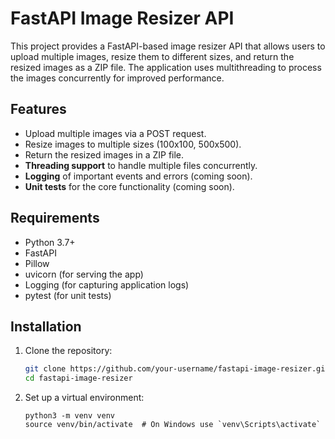 # FastAPI Image Resizer API

This project provides a FastAPI-based image resizer API that allows users to upload multiple images, resize them to different sizes, and return the resized images as a ZIP file. The application uses multithreading to process the images concurrently for improved performance.

## Features

- Upload multiple images via a POST request.
- Resize images to multiple sizes (100x100, 500x500).
- Return the resized images in a ZIP file.
- **Threading support** to handle multiple files concurrently.
- **Logging** of important events and errors (coming soon).
- **Unit tests** for the core functionality (coming soon).

## Requirements

- Python 3.7+
- FastAPI
- Pillow
- uvicorn (for serving the app)
- Logging (for capturing application logs)
- pytest (for unit tests)

## Installation

1. Clone the repository:
   ```bash
   git clone https://github.com/your-username/fastapi-image-resizer.git
   cd fastapi-image-resizer
   ```
2. Set up a virtual environment:
   ```
   python3 -m venv venv
   source venv/bin/activate  # On Windows use `venv\Scripts\activate`
   ```
